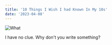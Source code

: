 ```yaml
---
title: '10 Things I Wish I had Known In My 10s'
date: '2023-04-08'
---
```


![What](/images/tomcruisewhat.gif)

I have no clue. Why don't you write something?
